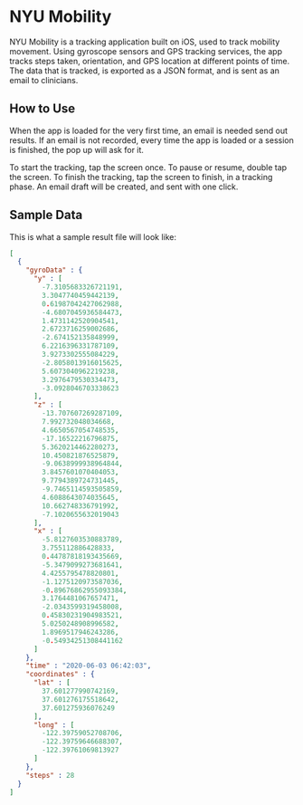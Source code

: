 # NYU Mobility

NYU Mobility is a tracking application built on iOS, used to track mobility movement. 
Using gyroscope sensors and GPS tracking services, the app tracks steps taken, orientation,
and GPS location at different points of time. The data that is tracked, is exported as a JSON
format, and is sent as an email to clinicians.

## How to Use

When the app is loaded for the very first time, an email is needed send out results.
If an email is not recorded, every time the app is loaded or a session is finished,
the pop up will ask for it.

To start the tracking, tap the screen once. To pause or resume, double tap the screen.
To finish the tracking, tap the screen to finish, in a tracking phase.
An email draft will be created, and sent with one click.

## Sample Data

This is what a sample result file will look like:

```json
[
  {
    "gyroData" : {
      "y" : [
        -7.3105683326721191,
        3.3047740459442139,
        0.61987042427062988,
        -4.6807045936584473,
        1.4731142520904541,
        2.6723716259002686,
        -2.674152135848999,
        6.2216396331787109,
        3.9273302555084229,
        -2.8058013916015625,
        5.6073040962219238,
        3.2976479530334473,
        -3.0928046703338623
      ],
      "z" : [
        -13.707607269287109,
        7.992732048034668,
        4.6650567054748535,
        -17.16522216796875,
        5.3620214462280273,
        10.450821876525879,
        -9.0638999938964844,
        3.8457601070404053,
        9.7794389724731445,
        -9.7465114593505859,
        4.6088643074035645,
        10.662748336791992,
        -7.1020655632019043
      ],
      "x" : [
        -5.8127603530883789,
        3.755112886428833,
        0.44787818193435669,
        -5.3479099273681641,
        4.4255795478820801,
        -1.1275120973587036,
        -0.89676862955093384,
        3.1764481067657471,
        -2.0343599319458008,
        0.45830231904983521,
        5.0250248908996582,
        1.8969517946243286,
        -0.54934251308441162
      ]
    },
    "time" : "2020-06-03 06:42:03",
    "coordinates" : {
      "lat" : [
        37.601277990742169,
        37.601276175518642,
        37.601275936076249
      ],
      "long" : [
        -122.39759052708706,
        -122.39759646688307,
        -122.39761069813927
      ]
    },
    "steps" : 28
  }
]

```
